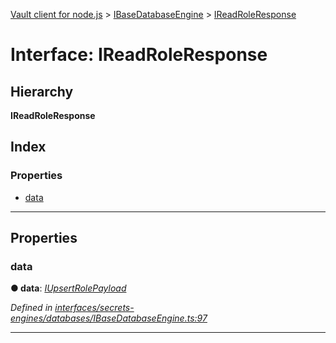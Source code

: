 [Vault client for node.js](../README.md) > [IBaseDatabaseEngine](../modules/ibasedatabaseengine.md) > [IReadRoleResponse](../interfaces/ibasedatabaseengine.ireadroleresponse.md)

# Interface: IReadRoleResponse

## Hierarchy

**IReadRoleResponse**

## Index

### Properties

* [data](ibasedatabaseengine.ireadroleresponse.md#data)

---

## Properties

<a id="data"></a>

###  data

**● data**: *[IUpsertRolePayload](ibasedatabaseengine.iupsertrolepayload.md)*

*Defined in [interfaces/secrets-engines/databases/IBaseDatabaseEngine.ts:97](https://github.com/theogravity/vault-tacular/blob/2099cfa/src/interfaces/secrets-engines/databases/IBaseDatabaseEngine.ts#L97)*

___

